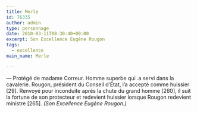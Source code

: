 ```yaml
---
title: Merle
id: 76335
author: admin
type: personnage
date: 2010-03-11T08:30:40+00:00
excerpt: Son Excellence Eugène Rougon
tags:
  - excellence
main_name: Merle

---
```

— Protégé de madame Correur. Homme superbe qui .a servi dans la cavalerie. Rougon, président du Conseil d’État, l’a accepté comme huissier [29]. Renvoyé pour inconduite après la chute du grand homme [260], il suit la fortune de son protecteur et redevient huissier lorsque Rougon redevient ministre [265]. _(Son Excellence Eugène Rougon.)_